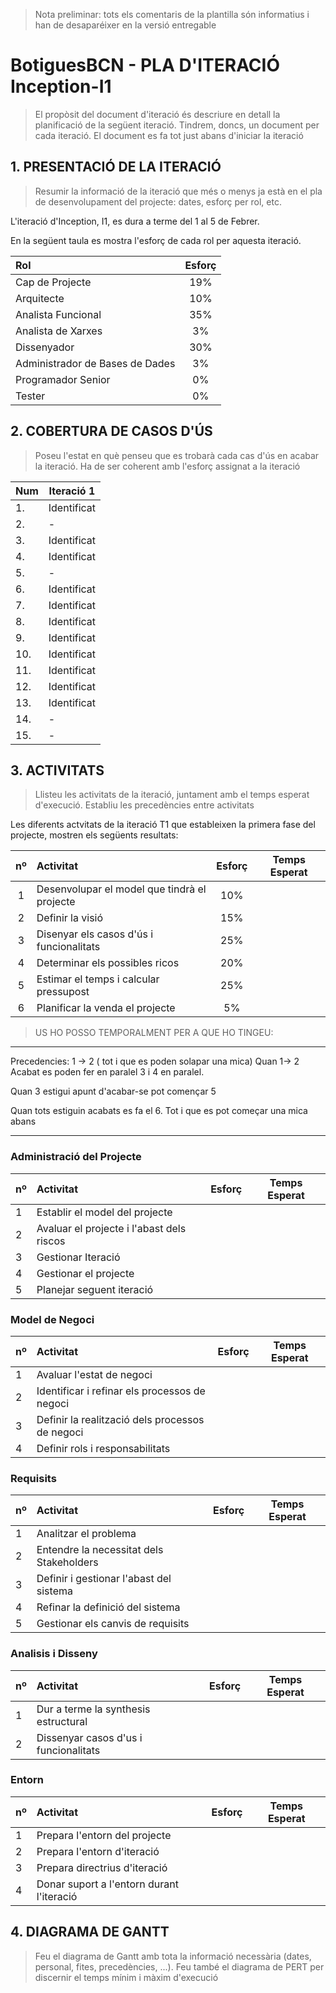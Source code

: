 > Nota preliminar: tots els comentaris de la plantilla són informatius i han de desaparéixer en la versió entregable

# BotiguesBCN - PLA D'ITERACIÓ Inception-I1 #

> El propòsit del document d'iteració és descriure en detall la planificació de la següent iteració. Tindrem, doncs, un document per cada iteració. El document es fa tot just abans d'iniciar la iteració

## 1. PRESENTACIÓ DE LA ITERACIÓ ##

> Resumir la informació de la iteració que més o menys ja està en el pla de desenvolupament del projecte: dates, esforç per rol, etc.

L'iteració d'Inception, I1, es dura a terme del 1 al 5 de Febrer.

En la següent taula es mostra l'esforç de cada rol per aquesta iteració.

|Rol|Esforç|
|:---|:---:|
|Cap de Projecte|19%|
|Arquitecte|10%|
|Analista Funcional|35%|
|Analista de Xarxes|3%|
|Dissenyador|30%|
|Administrador de Bases de Dades|3%|
|Programador Senior|0%|
|Tester|0%|

## 2. COBERTURA DE CASOS D'ÚS ##

> Poseu l'estat en què penseu que es trobarà cada cas d'ús en acabar la iteració. Ha de ser coherent amb l'esforç assignat a la iteració

|Num|Iteració 1|
|---|---|
|1.| Identificat|
|2.|-|
|3.|Identificat|
|4.|Identificat|
|5.|-|
|6.|Identificat|
|7.|Identificat|
|8.|Identificat|
|9.|Identificat|
|10.|Identificat|
|11.|Identificat|
|12.|Identificat|
|13.|Identificat|
|14.|-|
|15.|-|

## 3. ACTIVITATS ##

> Llisteu les activitats de la iteració, juntament amb el temps esperat d'execució. Establiu les precedències entre activitats

Les diferents actvitats de la iteració T1 que estableixen la primera fase del projecte, mostren els següents resultats:

nº|Activitat|Esforç|Temps Esperat
:---:|:---|:---:|:---:
1|Desenvolupar el model que tindrà el projecte |10%|
2|Definir la visió|15%|
3|Disenyar els casos d'ús i funcionalitats|25%|
4|Determinar els possibles ricos|20%|
5|Estimar el temps i calcular pressupost|25%|
6|Planificar la venda el projecte |5%|

>US HO POSSO TEMPORALMENT PER A QUE HO TINGEU:
--------------------------------------------------------------
Precedencies:
1 -> 2 ( tot i que es poden solapar una mica)
Quan 1-> 2 Acabat es poden fer en paralel
3 i 4 en paralel. 

Quan 3 estigui apunt d'acabar-se pot començar 5

Quan tots estiguin acabats es fa el 6. Tot i que es pot começar una mica abans

-------------------------------------------------------------

### Administració del Projecte ###

nº|Activitat|Esforç|Temps Esperat
:---|:---|:---:|:---:
1|Establir el model del projecte|||
2|Avaluar el projecte i l'abast dels riscos|||
3|Gestionar Iteració|||
4|Gestionar el projecte|||
5|Planejar seguent iteració|||

### Model de Negoci ###

nº|Activitat|Esforç|Temps Esperat
:---|:---|:---:|:---:
1|Avaluar l'estat de negoci|||
2|Identificar i refinar els processos de negoci|||
3|Definir la realització dels processos de negoci|||
4|Definir rols i responsabilitats|||

### Requisits ###

nº|Activitat|Esforç|Temps Esperat
:---|:---|:---:|:---:
1|Analitzar el problema|||
2|Entendre la necessitat dels Stakeholders|||
3|Definir i gestionar l'abast del sistema|||
4|Refinar la definició del sistema|||
5|Gestionar els canvis de requisits|||

### Analisis i Disseny ###

nº|Activitat|Esforç|Temps Esperat
:---|:---|:---:|:---:
1|Dur a terme la synthesis estructural|||
2|Dissenyar casos d'us i funcionalitats|||

### Entorn ###

nº|Activitat|Esforç|Temps Esperat
:---|:---|:---:|:---:
1|Prepara l'entorn del projecte|||
2|Prepara l'entorn d'iteració|||
3|Prepara directrius d'iteració|||
4|Donar suport a l'entorn durant l'iteració|||

## 4. DIAGRAMA DE GANTT ##

> Feu el diagrama de Gantt amb tota la informació necessària (dates, personal, fites, precedències, ...). Feu també el diagrama de PERT per discernir el temps mínim i màxim d'execució